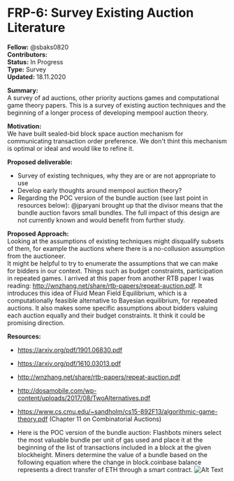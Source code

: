 # FRP-6: Survey Existing Auction Literature

**Fellow:** @sbaks0820
</br> **Contributors:** 
</br> **Status:** In Progress
</br> **Type:** Survey
</br> **Updated:** 18.11.2020

**Summary:** 
</br> A survey of ad auctions, other priority auctions games and computational game theory papers.
This is a survey of existing auction techniques and the beginning of a longer process of developing mempool auction theory.

**Motivation:**
</br> We have built sealed-bid block space auction mechanism for communicating transaction order preference. 
We don't thint this mechanism is optimal or ideal and would like to refine it.

**Proposed deliverable:**
</br> 
* Survey of existing techniques, why they are or are not appropriate to use
* Develop early thoughts around mempool auction theory?
* Regarding the POC version of the bundle auction (see last point in resources below): @jparyani brought up that the divisor means that the bundle auction favors small bundles. The full impact of this design are not currently known and would benefit from further study.

**Proposed Approach:**
</br> Looking at the assumptions of existing techniques might disqualify subsets of them, for example the auctions where there is a no-collusion assumption from the auctioneer.
</br> It might be helpful to try to enumerate the assumptions that we can make for bidders in our context. 
Things such as budget constraints, participation in repeated games. I arrived at this paper from another RTB paper I was reading: http://wnzhang.net/share/rtb-papers/repeat-auction.pdf. 
It introduces this idea of Fluid Mean Field Equilibrium, which is a computationally feasible alternative to Bayesian equilibrium, for repeated auctions. 
It also makes some specific assumptions about bidders valuing each auction equally and their budget constraints. It think it could be promising direction.

**Resources:**
* https://arxiv.org/pdf/1901.06830.pdf
* https://arxiv.org/pdf/1610.03013.pdf
* http://wnzhang.net/share/rtb-papers/repeat-auction.pdf
* http://dosamobile.com/wp-content/uploads/2017/08/TwoAlternatives.pdf
* https://www.cs.cmu.edu/~sandholm/cs15-892F13/algorithmic-game-theory.pdf (Chapter 11 on Combinatorial Auctions)

* Here is the POC version of the bundle auction: Flashbots miners select the most valuable bundle per unit of gas used and place it at the beginning of the list of transactions included in a block at the given blockheight. Miners determine the value of a bundle based on the following equation where the change in block.coinbase balance represents a direct transfer of ETH through a smart contract.
![Alt Text](https://user-images.githubusercontent.com/15959632/99228128-7c883b00-27ec-11eb-8b95-3896b21e0b08.png)

